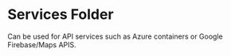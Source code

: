 # Services Folder

Can be used for API services such as Azure containers or Google Firebase/Maps APIS.
